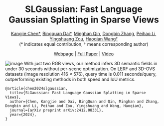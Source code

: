 <p align="center">

  <h1 align="center">SLGaussian: Fast Language Gaussian Splatting in Sparse Views</h1>
<p align="center">
  

<p align="center">
  <a href="https://github.com/chenkangjie1123">Kangjie Chen*</a>, 
  <a href="javascript:void(0)">Bingquan Dai*</a>,
  <a href="https://github.com/minghanqin">Minghan Qin</a>, 
  <a href="https://github.com/EastbeanZhang">Dongbin Zhang</a>, 
  <a href="https://scholar.google.com/citations?hl=en&user=LYX4AOEAAAAJ">Peihao Li</a>, 
  <a href="javascript:void(0)">Yingshuang Zou</a>,
  <a href="https://www.sigs.tsinghua.edu.cn/whq_en/main.htm">Haoqian Wang†</a>
  <br>(* indicates equal contribution, † means corresponding author)<br>
</p>

<p align="center">
  <a href="https://chenkangjie1123.github.io/SLGaussian.github.io/">Webpage</a> | 
  <a href="https://arxiv.org/abs/2412.08331">Full Paper</a> | 
  <a href="https://www.youtube.com/watch?v=iIWhK9_2kgA">Video</a>
</p>

<!--# SLGaussian: Fast Language Gaussian Splatting in Sparse Views-->
![image](https://github.com/user-attachments/assets/1b8f5775-dacb-4241-8c5c-c4ce6a2aed23)
With just two RGB views, our method infers 3D semantic fields in under 30 seconds without per-scene optimization. On LERF and 3D-OVS datasets (image resolution 416 × 576), query time is 0.011 seconds/query, outperforming existing methods in both speed and IoU metrics.



```
@article{chen2024slgaussian,
  title={SLGaussian: Fast Language Gaussian Splatting in Sparse Views},
  author={Chen, Kangjie and Dai, BingQuan and Qin, Minghan and Zhang, Dongbin and Li, Peihao and Zou, Yingshuang and Wang, Haoqian},
  journal={arXiv preprint arXiv:2412.08331},
  year={2024},
}
```
